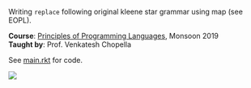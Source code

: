 Writing `replace` following original kleene star grammar using map (see EOPL).

**Course**: [Principles of Programming Languages], Monsoon 2019<br>
**Taught by**: Prof. Venkatesh Chopella

See [main.rkt] for code.

![](https://ga-beacon.deno.dev/G-G1E8HNDZYY:v51jklKGTLmC3LAZ4rJbIQ/github.com/moocf/slist-replace-map.racket)

[Principles of Programming Languages]: https://github.com/iiithf/principles-of-programming-languages
[main.rkt]: main.rkt
